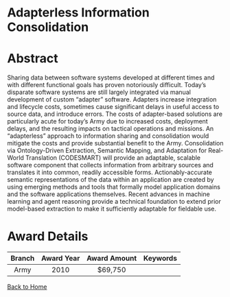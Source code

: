 
Adapterless Information Consolidation
=====================================

# Abstract


Sharing data between software systems developed at different times and with different functional goals has proven notoriously difficult. Today’s disparate software systems are still largely integrated via manual development of custom “adapter” software. Adapters increase integration and lifecycle costs, sometimes cause significant delays in useful access to source data, and introduce errors. The costs of adapter-based solutions are particularly acute for today’s Army due to increased costs, deployment delays, and the resulting impacts on tactical operations and missions.  An “adapterless” approach to information sharing and consolidation would mitigate the costs and provide substantial benefit to the Army. Consolidation via Ontology-Driven Extraction, Semantic Mapping, and Adaptation for Real-World Translation (CODESMART) will provide an adaptable, scalable software component that collects information from arbitrary sources and translates it into common, readily accessible forms. Actionably-accurate semantic representations of the data within an application are created by using emerging methods and tools that formally model application domains and the software applications themselves. Recent advances in machine learning and agent reasoning provide a technical foundation to extend prior model-based extraction to make it sufficiently adaptable for fieldable use.  

# Award Details

|Branch|Award Year|Award Amount|Keywords|
| :---: | :---: | :---: | :---: |
|Army|2010|$69,750||
  
  


[Back to Home](https://github.com/chrischow/dod_sbir_awards#989)